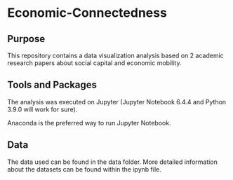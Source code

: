 # Economic-Connectedness

## Purpose
This repository contains a data visualization analysis based on 2 academic research papers about social capital and economic mobility.

## Tools and Packages
The analysis was executed on Jupyter (Jupyter Notebook 6.4.4 and Python 3.9.0 will work for sure).

Anaconda is the preferred way to run Jupyter Notebook.

## Data
The data used can be found in the data folder.
More detailed information about the datasets can be found within the ipynb file.


